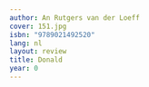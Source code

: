 ```yaml
---
author: An Rutgers van der Loeff
cover: 151.jpg
isbn: "9789021492520"
lang: nl
layout: review
title: Donald
year: 0
---
```

